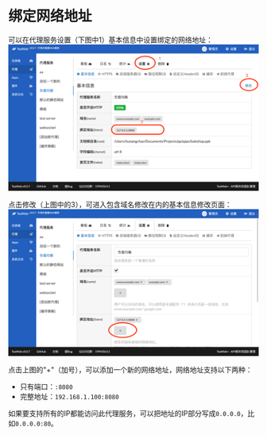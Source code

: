 # 绑定网络地址
可以在代理服务设置（下图中1）基本信息中设置绑定的网络地址：
![listen.png](listen.png)

点击修改（上图中的3），可进入包含域名修改在内的基本信息修改页面：
![listen2.png](listen2.png)

点击上图的"+"（加号），可以添加一个新的网络地址，网络地址支持以下两种：
* 只有端口：`:8080`
* 完整地址：`192.168.1.100:8080`

如果要支持所有的IP都能访问此代理服务，可以把地址的IP部分写成`0.0.0.0`，比如`0.0.0.0:80`。